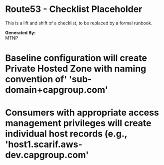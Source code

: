 # Route53 - Checklist Placeholder
This is a lift and shift of a checklist, to be replaced by a formal runbook.

**Generated By:**  
MTNP

# Baseline configuration will create Private Hosted Zone with naming convention of' 'sub-domain+capgroup.com'
# Consumers with appropriate access management privileges will create individual host records (e.g., 'host1.scarif.aws-dev.capgroup.com'